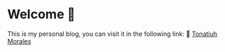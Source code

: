 # Welcome 👋
This is my personal blog, you can visit it in the following link:
🔗 [Tonatiuh Morales](https://tmorales.dev)
